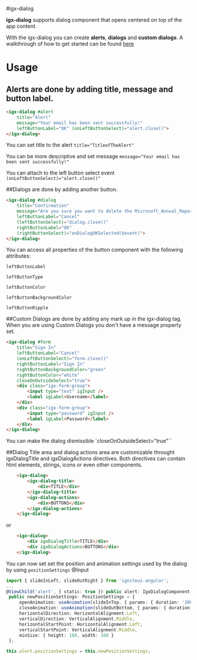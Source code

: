 #igx-dialog

**igx-dialog** supports dialog component that opens centered on top of the app content.

With the igx-dialog you can create **alerts**, **dialogs** and **custom dialogs**.
A walkthrough of how to get started can be found [here](https://www.infragistics.com/products/ignite-ui-angular/angular/components/dialog.html)

# Usage

## Alerts are done by adding title, message and button label.

```html
<igx-dialog #alert
    title="Alert"
    message="Your email has been sent successfully!"
    leftButtonLabel="OK" (onLeftButtonSelect)="alert.close()">
</igx-dialog>
```
You can set title to the alert `title="TitleofTheAlert"`

You can be more descriptive and set message `message="Your email has been sent successfully!"`

You can attach to the left button select event `(onLeftButtonSelect)="alert.close()"`


##Dialogs are done by adding another button.

```html
<igx-dialog #dialog
    title="Confirmation"
    message="Are you sure you want to delete the Microsoft_Annual_Report_2015.pdf and Microsoft_Annual_Report_2015.pdf files?"
    leftButtonLabel="Cancel"
    (leftButtonSelect)="dialog.close()"
    rightButtonLabel="OK"
    (rightButtonSelect)="onDialogOKSelected($event)">
</igx-dialog>
```

You can access all properties of the button component with the following attributes:

`leftButtonLabel`

`leftButtonType`

`leftButtonColor`

`leftButtonBackgroundColor`

`leftButtonRipple`


##Custom Dialogs are done by adding any mark up in the igx-dialog tag.
When you are using Custom Dialogs you don't have a message property set.

```HTML
<igx-dialog #form
    title="Sign In"
    leftButtonLabel="Cancel"
    (onLeftButtonSelect)="form.close()"
    rightButtonLabel="Sign In"
    rightButtonBackgroundColor="green"
    rightButtonColor="white"
    closeOnOutsideSelect="true">
    <div class="igx-form-group">
        <input type="text" igInput />
        <label igLabel>Username</label>
    </div>
    <div class="igx-form-group">
        <input type="password" igInput />
        <label igLabel>Password</label>
    </div>
</igx-dialog>
```

You can make the dialog dismissible `closeOnOutsideSelect="true"``

##Dialog Title area and dialog actions area are customizable throught igxDialogTitle and igxDialogActions directives.
Both directives can contain html elements, strings, icons or even other components.
```HTML
    <igx-dialog>
        <igx-dialog-title>
            <div>TITLE</div>
        </igx-dialog-title>
        <igx-dialog-actions>
            <div>BUTTONS</div>
        </igx-dialog-actions>
    </igx-dialog>
```
or
```HTML
    <igx-dialog>
        <div igxDialogTitle>TITLE</div>
        <div igxDialogActions>BUTTONS</div>
    </igx-dialog>
```

You can now set set the position and animation settings used by the dialog by using `positionSettings` @Input

```typescript
import { slideInLeft, slideOutRight } from 'igniteui-angular';
...
@ViewChild('alert', { static: true }) public alert: IgxDialogComponent;
 public newPositionSettings: PositionSettings = {
     openAnimation: useAnimation(slideInTop, { params: { duration: '2000ms' } }),
     closeAnimation: useAnimation(slideOutBottom, { params: { duration: '2000ms'} }),
     horizontalDirection: HorizontalAlignment.Left,
     verticalDirection: VerticalAlignment.Middle,
     horizontalStartPoint: HorizontalAlignment.Left,
     verticalStartPoint: VerticalAlignment.Middle,
     minSize: { height: 100, width: 100 }
 };

this.alert.positionSettings = this.newPositionSettings;
```

